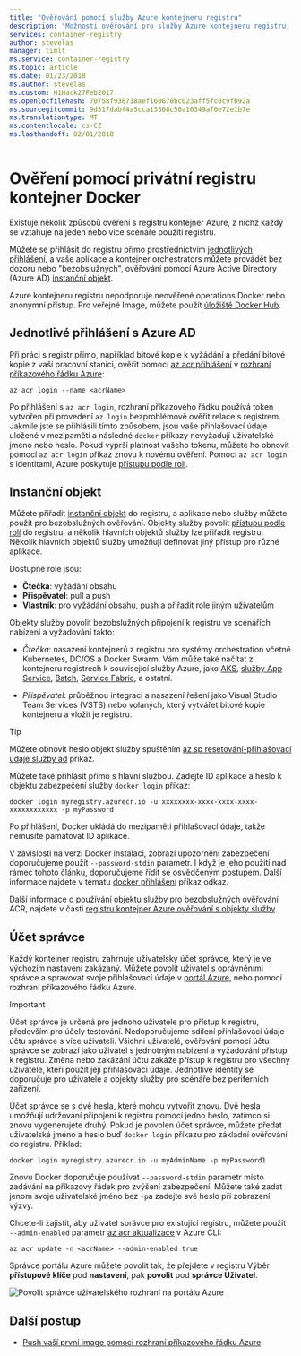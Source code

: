 ```yaml
---
title: "Ověřování pomocí služby Azure kontejneru registru"
description: "Možnosti ověřování pro služby Azure kontejneru registru, včetně služby Azure Active Directory služby přihlášení objekty přímo a registru."
services: container-registry
author: stevelas
manager: timlt
ms.service: container-registry
ms.topic: article
ms.date: 01/23/2018
ms.author: stevelas
ms.custom: H1Hack27Feb2017
ms.openlocfilehash: 70758f938718aef160670bc023aff5fc0c9fb92a
ms.sourcegitcommit: 9d317dabf4a5cca13308c50a10349af0e72e1b7e
ms.translationtype: MT
ms.contentlocale: cs-CZ
ms.lasthandoff: 02/01/2018
---
```

# <a name="authenticate-with-a-private-docker-container-registry"></a>Ověření pomocí privátní registru kontejner Docker

Existuje několik způsobů ověření s registru kontejner Azure, z nichž každý se vztahuje na jeden nebo více scénáře použití registru.

Můžete se přihlásit do registru přímo prostřednictvím [jednotlivých přihlášení](#individual-login-with-azure-ad), a vaše aplikace a kontejner orchestrators můžete provádět bez dozoru nebo "bezobslužných", ověřování pomocí Azure Active Directory (Azure AD) [ instanční objekt](#service-principal).

Azure kontejneru registru nepodporuje neověřené operations Docker nebo anonymní přístup. Pro veřejné Image, můžete použít [úložiště Docker Hub](https://docs.docker.com/docker-hub/).

## <a name="individual-login-with-azure-ad"></a>Jednotlivé přihlášení s Azure AD

Při práci s registr přímo, například bitové kopie k vyžádání a předání bitové kopie z vaší pracovní stanici, ověřit pomocí [az acr přihlášení](/cli/azure/acr?view=azure-cli-latest#az_acr_login) v [rozhraní příkazového řádku Azure](/cli/azure/install-azure-cli):

```azurecli
az acr login --name <acrName>
```

Po přihlášení s `az acr login`, rozhraní příkazového řádku používá token vytvořen při provedení `az login` bezproblémově ověřit relace s registrem. Jakmile jste se přihlásili tímto způsobem, jsou vaše přihlašovací údaje uložené v mezipaměti a následné `docker` příkazy nevyžadují uživatelské jméno nebo heslo. Pokud vyprší platnost vašeho tokenu, můžete ho obnovit pomocí `az acr login` příkaz znovu k novému ověření. Pomocí `az acr login` s identitami, Azure poskytuje [přístupu podle rolí](../active-directory/role-based-access-control-configure.md).

## <a name="service-principal"></a>Instanční objekt

Můžete přiřadit [instanční objekt](../active-directory/develop/active-directory-application-objects.md) do registru, a aplikace nebo služby můžete použít pro bezobslužných ověřování. Objekty služby povolit [přístupu podle rolí](../active-directory/role-based-access-control-configure.md) do registru, a několik hlavních objektů služby lze přiřadit registru. Několik hlavních objektů služby umožňují definovat jiný přístup pro různé aplikace.

Dostupné role jsou:

  * **Čtečka**: vyžádání obsahu
  * **Přispěvatel**: pull a push
  * **Vlastník**: pro vyžádání obsahu, push a přiřadit role jiným uživatelům

Objekty služby povolit bezobslužných připojení k registru ve scénářích nabízení a vyžadování takto:

  * *Čtečka*: nasazení kontejnerů z registru pro systémy orchestration včetně Kubernetes, DC/OS a Docker Swarm. Vám může také načítat z kontejneru registrech k související služby Azure, jako [AKS](../aks/index.yml), [služby App Service](../app-service/index.yml), [Batch](../batch/index.yml), [Service Fabric](/azure/service-fabric/), a ostatní.

  * *Přispěvatel*: průběžnou integraci a nasazení řešení jako Visual Studio Team Services (VSTS) nebo volaných, který vytvářet bitové kopie kontejneru a vložit je registru.

> [!TIP]
> Můžete obnovit heslo objekt služby spuštěním [az sp resetování-přihlašovací údaje služby ad](/cli/azure/ad/sp?view=azure-cli-latest#az_ad_sp_reset_credentials) příkaz.
>

Můžete také přihlásit přímo s hlavní službou. Zadejte ID aplikace a heslo k objektu zabezpečení služby `docker login` příkaz:

```
docker login myregistry.azurecr.io -u xxxxxxxx-xxxx-xxxx-xxxx-xxxxxxxxxxxx -p myPassword
```

Po přihlášení, Docker ukládá do mezipaměti přihlašovací údaje, takže nemusíte pamatovat ID aplikace.

V závislosti na verzi Docker instalaci, zobrazí upozornění zabezpečení doporučujeme použít `--password-stdin` parametr. I když je jeho použití nad rámec tohoto článku, doporučujeme řídit se osvědčeným postupem. Další informace najdete v tématu [docker přihlášení](https://docs.docker.com/engine/reference/commandline/login/) příkaz odkaz.

Další informace o používání objektu služby pro bezobslužných ověřování ACR, najdete v části [registru kontejner Azure ověřování s objekty služby](container-registry-auth-service-principal.md).

## <a name="admin-account"></a>Účet správce

Každý kontejner registru zahrnuje uživatelský účet správce, který je ve výchozím nastavení zakázaný. Můžete povolit uživatel s oprávněními správce a spravovat svoje přihlašovací údaje v [portál Azure](container-registry-get-started-portal.md#create-a-container-registry), nebo pomocí rozhraní příkazového řádku Azure.

> [!IMPORTANT]
> Účet správce je určená pro jednoho uživatele pro přístup k registru, především pro účely testování. Nedoporučujeme sdílení přihlašovací údaje účtu správce s více uživateli. Všichni uživatelé, ověřování pomocí účtu správce se zobrazí jako uživatel s jednotným nabízení a vyžadování přístup k registru. Změna nebo zakázání účtu zakáže přístup k registru pro všechny uživatele, kteří použít její přihlašovací údaje. Jednotlivé identity se doporučuje pro uživatele a objekty služby pro scénáře bez periferních zařízení.
>

Účet správce se s dvě hesla, které mohou vytvořit znovu. Dvě hesla umožňují udržování připojení k registru pomocí jedno heslo, zatímco si znovu vygenerujete druhý. Pokud je povolen účet správce, můžete předat uživatelské jméno a heslo buď `docker login` příkazu pro základní ověřování do registru. Příklad:

```
docker login myregistry.azurecr.io -u myAdminName -p myPassword1
```

Znovu Docker doporučuje používat `--password-stdin` parametr místo zadávání na příkazový řádek pro zvýšení zabezpečení. Můžete také zadat jenom svoje uživatelské jméno bez `-p`a zadejte své heslo při zobrazení výzvy.

Chcete-li zajistit, aby uživatel správce pro existující registru, můžete použít `--admin-enabled` parametr [az acr aktualizace](/cli/azure/acr?view=azure-cli-latest#az_acr_update) v Azure CLI:

```azurecli
az acr update -n <acrName> --admin-enabled true
```

Správce portálu Azure můžete povolit tak, že přejdete v registru Výběr **přístupové klíče** pod **nastavení**, pak **povolit** pod **správce Uživatel**.

![Povolit správce uživatelského rozhraní na portálu Azure][auth-portal-01]

## <a name="next-steps"></a>Další postup

* [Push vaší první image pomocí rozhraní příkazového řádku Azure](container-registry-get-started-azure-cli.md)

<!-- IMAGES -->
[auth-portal-01]: ./media/container-registry-authentication/auth-portal-01.png
